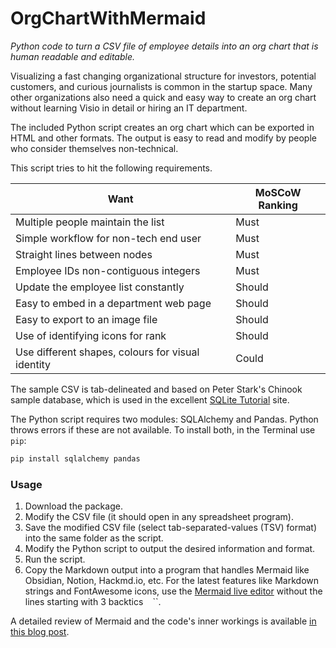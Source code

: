 # OrgChartWithMermaid
*Python code to turn a CSV file of employee details into an org chart that is human readable and editable.*

Visualizing a fast changing organizational structure for investors, potential customers, and curious journalists 
	is common in the startup space.
Many other organizations also need a quick and easy way to create an org chart without learning Visio in detail or hiring an IT department.

The included Python script creates an org chart which can be exported in HTML and other formats. 
The output is easy to read and modify by people who consider themselves non-technical.

This script tries to hit the following requirements.

| Want                                              | MoSCoW Ranking |
| ------------------------------------------------- | -------------- |
| Multiple people maintain the list                 | Must           |
| Simple workflow for non-tech end user             | Must           |
| Straight lines between nodes                      | Must           |
| Employee IDs non-contiguous integers              | Must           |
| Update the employee list constantly               | Should         |
| Easy to embed in a department web page            | Should         |
| Easy to export to an image file                   | Should         |
| Use of identifying icons for rank                 | Should         |
| Use different shapes, colours for visual identity | Could          |

The sample CSV is tab-delineated and based on Peter Stark's Chinook sample database, which is used in the excellent [SQLite Tutorial](https://www.sqlitetutorial.net/) site. 

The Python script requires two modules: SQLAlchemy and Pandas.
Python throws errors if these are not available.
To install both, in the Terminal use `pip`:

```bash
pip install sqlalchemy pandas
```


###  Usage

1. Download the package.
2. Modify the CSV file (it should open in any spreadsheet program).
3. Save the modified CSV file (select tab-separated-values (TSV) format) into the same folder as the script.
4. Modify the Python script to output the desired information and format.
5. Run the script.
6. Copy the Markdown output into a program that handles Mermaid like Obsidian, Notion, Hackmd.io, etc. 
   For the latest features like Markdown strings and FontAwesome icons, use the [Mermaid live editor](https://mermaid.live) without the lines starting with 3 backtics `` `` ``.

A detailed review of Mermaid and the code's inner workings is available [in this blog post](https://wpenner.com/en/blog/building-an-org-chart-with-mermaid).
